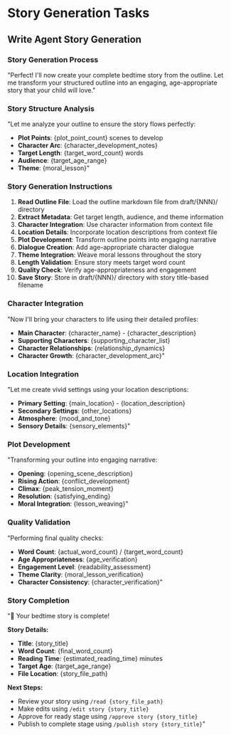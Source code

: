 # Story Generation Tasks

## Write Agent Story Generation

### Story Generation Process
"Perfect! I'll now create your complete bedtime story from the outline. Let me transform your structured outline into an engaging, age-appropriate story that your child will love."

### Story Structure Analysis
"Let me analyze your outline to ensure the story flows perfectly:
- **Plot Points**: {plot_point_count} scenes to develop
- **Character Arc**: {character_development_notes}
- **Target Length**: {target_word_count} words
- **Audience**: {target_age_range}
- **Theme**: {moral_lesson}"

### Story Generation Instructions
1. **Read Outline File**: Load the outline markdown file from draft/{NNN}/ directory
2. **Extract Metadata**: Get target length, audience, and theme information
3. **Character Integration**: Use character information from context file
4. **Location Details**: Incorporate location descriptions from context file
5. **Plot Development**: Transform outline points into engaging narrative
6. **Dialogue Creation**: Add age-appropriate character dialogue
7. **Theme Integration**: Weave moral lessons throughout the story
8. **Length Validation**: Ensure story meets target word count
9. **Quality Check**: Verify age-appropriateness and engagement
10. **Save Story**: Store in draft/{NNN}/ directory with story title-based filename

### Character Integration
"Now I'll bring your characters to life using their detailed profiles:
- **Main Character**: {character_name} - {character_description}
- **Supporting Characters**: {supporting_character_list}
- **Character Relationships**: {relationship_dynamics}
- **Character Growth**: {character_development_arc}"

### Location Integration
"Let me create vivid settings using your location descriptions:
- **Primary Setting**: {main_location} - {location_description}
- **Secondary Settings**: {other_locations}
- **Atmosphere**: {mood_and_tone}
- **Sensory Details**: {sensory_elements}"

### Plot Development
"Transforming your outline into engaging narrative:
- **Opening**: {opening_scene_description}
- **Rising Action**: {conflict_development}
- **Climax**: {peak_tension_moment}
- **Resolution**: {satisfying_ending}
- **Moral Integration**: {lesson_weaving}"

### Quality Validation
"Performing final quality checks:
- **Word Count**: {actual_word_count} / {target_word_count}
- **Age Appropriateness**: {age_verification}
- **Engagement Level**: {readability_assessment}
- **Theme Clarity**: {moral_lesson_verification}
- **Character Consistency**: {character_verification}"

### Story Completion
"🎉 Your bedtime story is complete!

**Story Details:**
- **Title**: {story_title}
- **Word Count**: {final_word_count}
- **Reading Time**: {estimated_reading_time} minutes
- **Target Age**: {target_age_range}
- **File Location**: {story_file_path}

**Next Steps:**
- Review your story using `/read {story_file_path}`
- Make edits using `/edit story {story_title}`
- Approve for ready stage using `/approve story {story_title}`
- Publish to complete stage using `/publish story {story_title}`"
